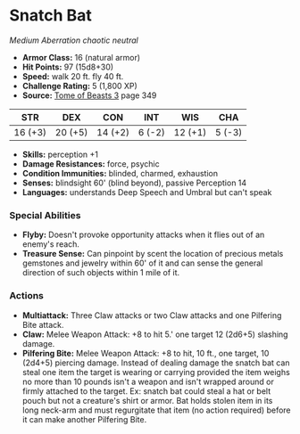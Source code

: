 # Snatch Bat

*Medium* *Aberration* *chaotic neutral*

- **Armor Class:** 16 (natural armor)
- **Hit Points:** 97 (15d8+30)
- **Speed:** walk 20 ft. fly 40 ft.
- **Challenge Rating:** 5 (1,800 XP)
- **Source:** [Tome of Beasts 3](https://koboldpress.com/kpstore/product/tome-of-beasts-3-for-5th-edition/) page 349

| STR | DEX | CON | INT | WIS | CHA |
| --- | --- | --- | --- | --- | --- |
| 16 (+3) | 20 (+5) | 14 (+2) | 6 (-2) | 12 (+1) | 5 (-3) |

- **Skills:** perception +1
- **Damage Resistances:** force, psychic
- **Condition Immunities:** blinded, charmed, exhaustion
- **Senses:** blindsight 60' (blind beyond), passive Perception 14
- **Languages:** understands Deep Speech and Umbral but can't speak

### Special Abilities

- **Flyby:** Doesn't provoke opportunity attacks when it flies out of an enemy's reach.
- **Treasure Sense:** Can pinpoint by scent the location of precious metals gemstones and jewelry within 60' of it and can sense the general direction of such objects within 1 mile of it.

### Actions

- **Multiattack:** Three Claw attacks or two Claw attacks and one Pilfering Bite attack.
- **Claw:** Melee Weapon Attack: +8 to hit 5.' one target 12 (2d6+5) slashing damage.
- **Pilfering Bite:** Melee Weapon Attack: +8 to hit, 10 ft., one target, 10 (2d4+5) piercing damage. Instead of dealing damage the snatch bat can steal one item the target is wearing or carrying provided the item weighs no more than 10 pounds isn't a weapon and isn't wrapped around or firmly attached to the target. Ex: snatch bat could steal a hat or belt pouch but not a creature's shirt or armor. Bat holds stolen item in its long neck-arm and must regurgitate that item (no action required) before it can make another Pilfering Bite.


